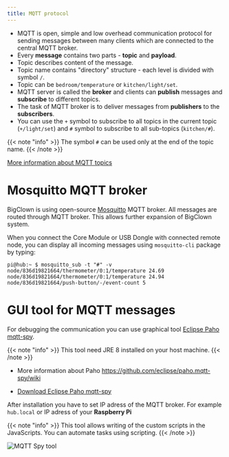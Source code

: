 ```yaml
---
title: MQTT protocol
---
```

* MQTT is open, simple and low overhead communication protocol for sending messages between many clients which are connected to the central MQTT broker.
* Every **message** contains two parts - **topic** and **payload**.
* Topic describes content of the message.
* Topic name contains "directory" structure - each level is divided with symbol `/`.
* Topic can be `bedroom/temperature` or `kitchen/light/set`.
* MQTT server is called the **broker** and clients can **publish** messages and **subscribe** to different topics.
* The task of MQTT broker is to deliver messages from **publishers** to the **subscribers**.
* You can use the `+` symbol to subscribe to all topics in the current topic (`+/light/set`) and `#` symbol to subscribe to all sub-topics (`kitchen/#`).

{{< note "info" >}}
The symbol `#` can be used only at the end of the topic name.
{{< /note >}}


[More information about MQTT topics](http://www.hivemq.com/blog/mqtt-essentials-part-5-mqtt-topics-best-practices)

# Mosquitto MQTT broker

BigClown is using open-source [Mosquitto](https://mosquitto.org) MQTT broker. All messages are routed through MQTT broker. This allows further expansion of BigClown system.

When you connect the Core Module or USB Dongle with connected remote node, you can display all incoming messages using `mosquitto-cli` package by typing:

```
pi@hub:~ $ mosquitto_sub -t "#" -v
node/836d19821664/thermometer/0:1/temperature 24.69
node/836d19821664/thermometer/0:1/temperature 24.94
node/836d19821664/push-button/-/event-count 5
```

# GUI tool for MQTT messages

For debugging the communication you can use graphical tool [Eclipse Paho mqtt-spy](https://github.com/eclipse/paho.mqtt-spy).

{{< note "info" >}}
This tool need JRE 8 installed on your host machine.
{{< /note >}}

* More information about Paho https://github.com/eclipse/paho.mqtt-spy/wiki

* [Download Eclipse Paho mqtt-spy](https://github.com/eclipse/paho.mqtt-spy/wiki/Downloads)

After installation you have to set IP adress of the MQTT broker. For example `hub.local` or IP adress of your **Raspberry Pi**

{{< note "info" >}}
This tool allows writing of the custom scripts in the JavaScripts.
You can automate tasks using scripting.
{{< /note >}}


![MQTT Spy tool](mqtt-spy.png)
